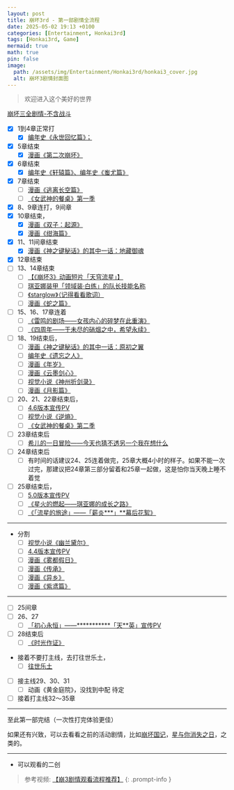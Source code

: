 ```yaml
---
layout: post
title: 崩坏3rd - 第一部剧情全流程
date: 2025-05-02 19:13 +0100
categories: [Entertainment, Honkai3rd]
tags: [Honkai3rd, Game]
mermaid: true
math: true
pin: false
image:
  path: /assets/img/Entertainment/Honkai3rd/honkai3_cover.jpg
  alt: 崩坏3剧情封面图
---
```


> 欢迎进入这个美好的世界

[崩坏三全剧情-不含战斗](https://www.bilibili.com/video/BV1LV411Z7fz/?share_source=copy_web&vd_source=e8fc69104b94ef7031623d697eff8c11)  

- [x] 1到4章正常打  
  - [x] [编年史《永世回忆篇》；](https://www.bilibili.com/video/BV13N411d7DA/?share_source=copy_web&vd_source=e8fc69104b94ef7031623d697eff8c11)  
- [x] 5章结束
  - [x] [漫画《第二次崩坏》](https://comic.bh3.com/book/1012)
- [x] 6章结束
  - [x] [编年史《轩辕篇》、编年史《蚩尤篇》](https://www.bilibili.com/video/BV13N411d7DA/?p=2&share_source=copy_web&vd_source=e8fc69104b94ef7031623d697eff8c11)
- [x] 7章结束
  - [ ] [漫画《逃离长空篇》](https://comic.bh3.com/book/1001)
  - [ ] [《女武神的餐桌》第一季](https://www.bilibili.com/bangumi/play/ep280146/?share_source=copy_web)
- [x] 8、9章连打，9间章
- [x] 10章结束，
  - [x] [漫画《双子：起源》](https://comic.bh3.com/book/1015)
  - [x] [漫画《绀海篇》](https://comic.bh3.com/book/1004)
- [x] 11、11间章结束
  - [x] [漫画《神之键秘话》的其中一话：地藏御魂](https://comic.bh3.com/book/1010)
- [x] 12章结束 
- [ ] 13、14章结束
  - [ ] [【《崩坏3》动画短片「天穹流星」】](https://www.bilibili.com/video/BV1U7411N7vr/)  
  - [ ] [琪亚娜装甲「领域装·白练」的队长技能名称](https://zh.moegirl.org.cn/zh-hans/%E7%90%AA%E4%BA%9A%E5%A8%9C%C2%B7%E5%8D%A1%E6%96%AF%E5%85%B0%E5%A8%9C(%E5%B4%A9%E5%9D%8F3)/%E9%A2%86%E5%9F%9F%E8%A3%85%C2%B7%E7%99%BD%E7%BB%83)
  - [ ] [《starglow》（记得看看歌词）](https://comic.bh3.com/book/1017)
  - [ ] [漫画《蛇之篇》](https://comic.bh3.com/book/1017)
- [ ] 15、16、17章连着
  - [ ] [《雷鸣的剧场——女孩内心的碎梦在此重演》](https://www.bilibili.com/video/BV1iz4y1X7uB/?share_source=copy_web&vd_source=e8fc69104b94ef7031623d697eff8c11)  
  - [ ] [《四周年——于未尽的硝烟之中，希望永续》](https://www.bilibili.com/video/BV1H54y1y7wJ/?share_source=copy_web&vd_source=e8fc69104b94ef7031623d697eff8c11)  
- [ ] 18、19结束后，
  - [ ] [漫画《神之键秘话》的其中一话：原初之翼](https://comic.bh3.com/book/1010)
  - [ ] [编年史《遗忘之人》](https://www.bilibili.com/video/BV13N411d7DA/?p=2&share_source=copy_web&vd_source=e8fc69104b94ef7031623d697eff8c11)  
  - [ ] [漫画《年岁》](https://comic.bh3.com/book/1019)
  - [ ] [漫画《云墨剑心》](https://comic.bh3.com/book/1022)
  - [ ] [视觉小说《神州折剑录》](https://webstatic.mihoyo.com/bh3/event/novel-7swords/index.html#/)
  - [ ] [漫画《月影篇》](https://comic.bh3.com/book/1008)
- [ ] 20、21、22章结束后，
  - [ ] [4.6版本宣传PV](https://www.bilibili.com/video/BV14N411o7Ut/?share_source=copy_web&vd_source=e8fc69104b94ef7031623d697eff8c11)
  - [ ] [视觉小说《逆熵》](https://event.bh3.com/avgAntiEntropy/indexAntiEntropy.php?from=ipz)
  - [ ] [《女武神的餐桌》第二季](https://www.bilibili.com/bangumi/play/ep332280/?share_source=copy_web)
- [ ] 23章结束后
  - [ ] [希儿的一日冒险——今天也猜不透另一个我在想什么](https://www.bilibili.com/video/BV1fh411U7oe/?share_source=copy_web)  
- [ ] 24章结束后
  - [ ] 有时间的话建议24、25连着做完，25章大概4小时的样子。如果不能一次过完，那建议把24章第三部分留着和25章一起做，这是怕你当天晚上睡不着觉
- [ ] 25章结束后，
  - [ ] [5.0版本宣传PV](https://www.bilibili.com/video/BV14X4y1w7P6/?share_source=copy_web&vd_source=e8fc69104b94ef7031623d697eff8c11)
  - [ ] [《星火的燃起——琪亚娜的成长之路》](https://www.bilibili.com/video/BV1rQ4y127oT/?share_source=copy_web&vd_source=e8fc69104b94ef7031623d697eff8c11)  
  - [ ] [《「流星的旅途」——「薪炎\*\*\*」\*\*幕后花絮》](https://www.bilibili.com/video/BV1Mh411Y7UT/?share_source=copy_web&vd_source=e8fc69104b94ef7031623d697eff8c11)  

---
- 分割
  - [ ] [视觉小说《幽兰黛尔》](https://event.bh3.com/avgAntiEntropy/indexDurandal.php)
  - [ ] [4.4版本宣传PV](https://www.bilibili.com/video/BV1dA411j7kE/?share_source=copy_web&vd_source=e8fc69104b94ef7031623d697eff8c11)  
  - [ ] [漫画《雾都假日》](https://comic.bh3.com/book/1018)
  - [ ] [漫画《传承》](https://comic.bh3.com/book/1021)
  - [ ] [漫画《异乡》](https://comic.bh3.com/book/1023)
  - [ ] [漫画《紫鸢篇》](https://comic.bh3.com/book/1009)

---
- [ ] 25间章
- [ ] 26、27
  - [ ] [「初心永恒」——\*\*\*\*\*\*\*\*\*\*\*「天\*\*英」宣传PV](https://www.bilibili.com/video/BV1hP4y1E7F3/?share_source=copy_web&vd_source=e8fc69104b94ef7031623d697eff8c11)  
- [ ] 28结束后
  - [ ] [《时光作证》](https://www.bilibili.com/video/BV1kF411p7KE/?share_source=copy_web&vd_source=e8fc69104b94ef7031623d697eff8c11)  
- 接着不要打主线，去打往世乐土，
  - [ ] [往世乐土](https://www.bilibili.com/video/BV1vg411Y7si/?share_source=copy_web&vd_source=e8fc69104b94ef7031623d697eff8c11)  
- [ ] 接主线29、30、31
  - [ ] 动画《黄金庭院》，没找到中配 待定
- [ ] 接着打主线32～35章

---
至此第一部完结（一次性打完体验更佳）

如果还有兴致，可以去看看之前的活动剧情，比如[崩坏国记](https://www.bilibili.com/video/BV1Ck4y1r7HG/?share_source=copy_web&vd_source=e8fc69104b94ef7031623d697eff8c11)，[星与你消失之日](https://www.bilibili.com/video/BV1xQ4y1P7eq/?share_source=copy_web&vd_source=e8fc69104b94ef7031623d697eff8c11)，之类的。

---
- 可以观看的二创

> 参考视频: [【崩3剧情观看流程推荐】](https://www.bilibili.com/video/BV1ZT4m1U7Kb/?share_source=copy_web&vd_source=e8fc69104b94ef7031623d697eff8c11)
{: .prompt-info }